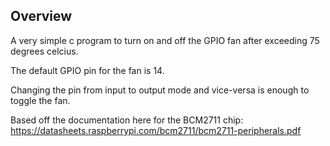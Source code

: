 ## Overview
A very simple c program to turn on and off the GPIO fan after exceeding 75 degrees celcius.

The default GPIO pin for the fan is 14.

Changing the pin from input to output mode and vice-versa is enough to toggle the fan.

Based off the documentation here for the BCM2711 chip: 
https://datasheets.raspberrypi.com/bcm2711/bcm2711-peripherals.pdf 
